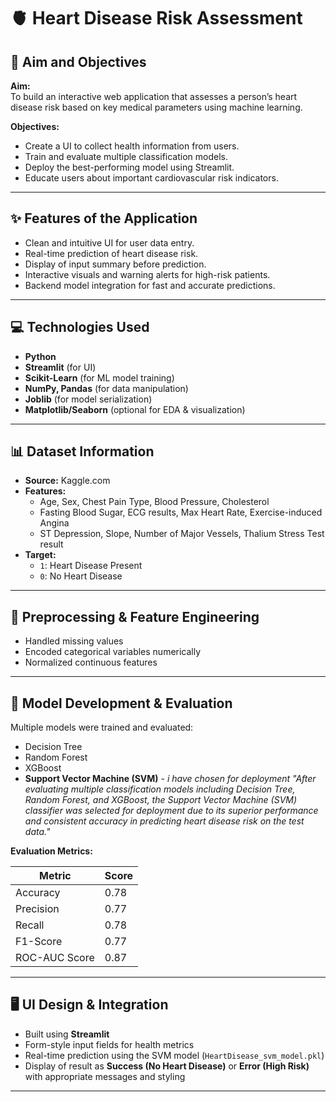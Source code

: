 # 🫀 Heart Disease Risk Assessment

## 🎯 Aim and Objectives
**Aim:**  
To build an interactive web application that assesses a person’s heart disease risk based on key medical parameters using machine learning.

**Objectives:**
- Create a UI to collect health information from users.
- Train and evaluate multiple classification models.
- Deploy the best-performing model using Streamlit.
- Educate users about important cardiovascular risk indicators.

---

## ✨ Features of the Application
- Clean and intuitive UI for user data entry.
- Real-time prediction of heart disease risk.
- Display of input summary before prediction.
- Interactive visuals and warning alerts for high-risk patients.
- Backend model integration for fast and accurate predictions.

---

## 💻 Technologies Used
- **Python**
- **Streamlit** (for UI)
- **Scikit-Learn** (for ML model training)
- **NumPy, Pandas** (for data manipulation)
- **Joblib** (for model serialization)
- **Matplotlib/Seaborn** (optional for EDA & visualization)

---

## 📊 Dataset Information
- **Source:** Kaggle.com
- **Features:**
  - Age, Sex, Chest Pain Type, Blood Pressure, Cholesterol
  - Fasting Blood Sugar, ECG results, Max Heart Rate, Exercise-induced Angina
  - ST Depression, Slope, Number of Major Vessels, Thalium Stress Test result
- **Target:**
  - `1`: Heart Disease Present
  - `0`: No Heart Disease

---

## 🧹 Preprocessing & Feature Engineering
- Handled missing values 
- Encoded categorical variables numerically
- Normalized continuous features

---

## 🤖 Model Development & Evaluation
Multiple models were trained and evaluated:
- Decision Tree
- Random Forest
- XGBoost
- **Support Vector Machine (SVM)** - *i have chosen for deployment "After evaluating multiple classification models including Decision Tree, Random Forest, and XGBoost, the Support Vector Machine (SVM) classifier was selected for deployment due to its superior performance and consistent accuracy in predicting heart disease risk on the test data."*

**Evaluation Metrics:**

| Metric       | Score           |
| ------------ | --------------- |
| Accuracy     | 0.78            |
| Precision    | 0.77            |
| Recall       | 0.78            |
| F1-Score     | 0.77            |
|ROC-AUC Score | 0.87            |            



---

## 🖥️ UI Design & Integration
- Built using **Streamlit**
- Form-style input fields for health metrics
- Real-time prediction using the SVM model (`HeartDisease_svm_model.pkl`)
- Display of result as **Success (No Heart Disease)** or **Error (High Risk)** with appropriate messages and styling

---
